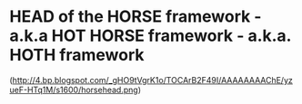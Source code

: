 # HEAD of the HORSE framework - a.k.a HOT HORSE framework - a.k.a. HOTH framework

(http://4.bp.blogspot.com/_gHO9tVgrK1o/TOCArB2F49I/AAAAAAAAChE/yzueF-HTq1M/s1600/horsehead.png)
